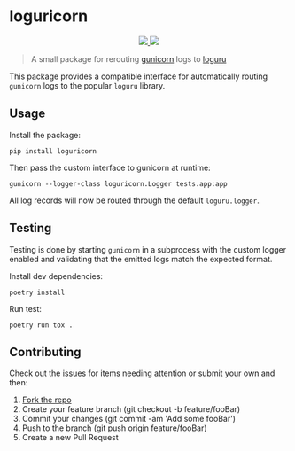 # loguricorn

<p align="center">
    <a href="https://github.com/jmgilman/loguricorn/actions/workflows/ci.yml">
        <img src="https://github.com/jmgilman/loguricorn/actions/workflows/ci.yml/badge.svg"/>
    </a>
    <a href="https://pypi.org/project/loguricorn">
        <img src="https://img.shields.io/pypi/v/loguricorn"/>
    </a>
</p>

> A small package for rerouting [gunicorn][1] logs to [loguru][2]

This package provides a compatible interface for automatically routing
`gunicorn` logs to the popular `loguru` library.

## Usage

Install the package:

```shell
pip install loguricorn
```

Then pass the custom interface to gunicorn at runtime:

```shell
gunicorn --logger-class loguricorn.Logger tests.app:app
```

All log records will now be routed through the default `loguru.logger`.

## Testing

Testing is done by starting `gunicorn` in a subprocess with the custom logger
enabled and validating that the emitted logs match the expected format.

Install dev dependencies:

```shell
poetry install
```

Run test:

```shell
poetry run tox .
```

## Contributing

Check out the [issues][3] for items needing attention or submit your own and
then:

1. [Fork the repo][4]
2. Create your feature branch (git checkout -b feature/fooBar)
3. Commit your changes (git commit -am 'Add some fooBar')
4. Push to the branch (git push origin feature/fooBar)
5. Create a new Pull Request

[1]: https://github.com/Delgan/loguru
[2]: https://github.com/benoitc/gunicorn
[3]: https://github.com/jmgilman/loguricorn/issues
[4]: https://github.com/jmgilman/loguricorn/fork
